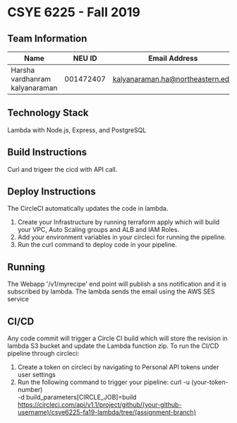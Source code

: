 # CSYE 6225 - Fall 2019

## Team Information

| Name | NEU ID | Email Address |
| --- | --- | --- |
| Harsha vardhanram kalyanaraman | 001472407 | kalyanaraman.ha@northeastern.edu

## Technology Stack

Lambda with Node.js, Express, and PostgreSQL

## Build Instructions

Curl and trigeer the cicd with API call.


## Deploy Instructions
The CircleCI automatically updates the code in lambda. 
1. Create your Infrastructure by running terraform apply which will build your VPC, Auto Scaling groups and ALB and IAM Roles.
2. Add your environment variables in your circleci for running the pipeline.
3. Run the curl command to deploy code in your pipeline.


## Running 
The Webapp '/v1/myrecipe' end point will publish a sns notification and it is subscribed by lambda.
The lambda sends the email using the AWS SES service 

## CI/CD
Any code commit will trigger a Circle CI build which will store the revision in lambda S3 bucket and update the Lambda function zip.
To run the CI/CD pipeline through circleci:
1. Create a token on circleci by navigating to Personal API tokens under user settings
2. Run the following command to trigger your pipeline:
curl -u (your-token-number)\
    -d build_parameters[CIRCLE_JOB]=build \
    https://circleci.com/api/v1.1/project/github/(your-github-username)/csye6225-fa19-lambda/tree/(assignment-branch)


